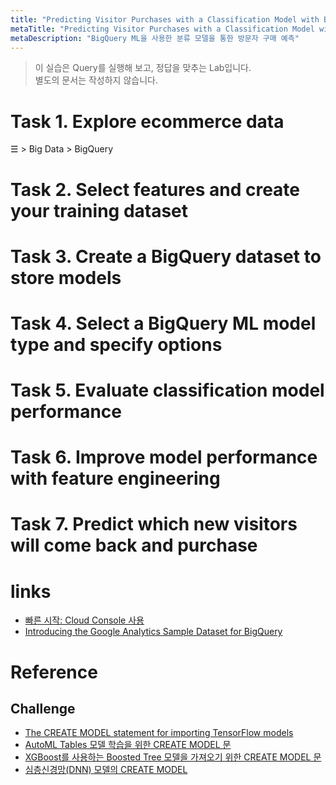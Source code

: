 ```yaml
---
title: "Predicting Visitor Purchases with a Classification Model with BigQuery ML"
metaTitle: "Predicting Visitor Purchases with a Classification Model with BigQuery ML"
metaDescription: "BigQuery ML을 사용한 분류 모델을 통한 방문자 구매 예측"
---
```

> 이 실습은 Query를 실행해 보고, 정답을 맞추는 Lab입니다.  
> 별도의 문서는 작성하지 않습니다.  
> 

# Task 1. Explore ecommerce data  
☰ > Big Data > BigQuery 
# Task 2. Select features and create your training dataset  
# Task 3. Create a BigQuery dataset to store models
# Task 4. Select a BigQuery ML model type and specify options  
# Task 5. Evaluate classification model performance  
# Task 6. Improve model performance with feature engineering  
# Task 7. Predict which new visitors will come back and purchase  


# links 
* [빠른 시작: Cloud Console 사용](https://cloud.google.com/bigquery-ml/docs/bigqueryml-web-ui-start)
* [Introducing the Google Analytics Sample Dataset for BigQuery](https://www.blog.google/products/marketingplatform/analytics/introducing-google-analytics-sample/) 

# Reference 
## Challenge
* [The CREATE MODEL statement for importing TensorFlow models](https://cloud.google.com/bigquery-ml/docs/reference/standard-sql/bigqueryml-syntax-create-tensorflow)
* [AutoML Tables 모델 학습을 위한 CREATE MODEL 문](https://cloud.google.com/bigquery-ml/docs/reference/standard-sql/bigqueryml-syntax-create-automl)
* [XGBoost를 사용하는 Boosted Tree 모델을 가져오기 위한 CREATE MODEL 문 ](https://cloud.google.com/bigquery-ml/docs/reference/standard-sql/bigqueryml-syntax-create-boosted-tree) 
* [심층신경망(DNN) 모델의 CREATE MODEL ](https://cloud.google.com/bigquery-ml/docs/reference/standard-sql/bigqueryml-syntax-create-dnn-models)
